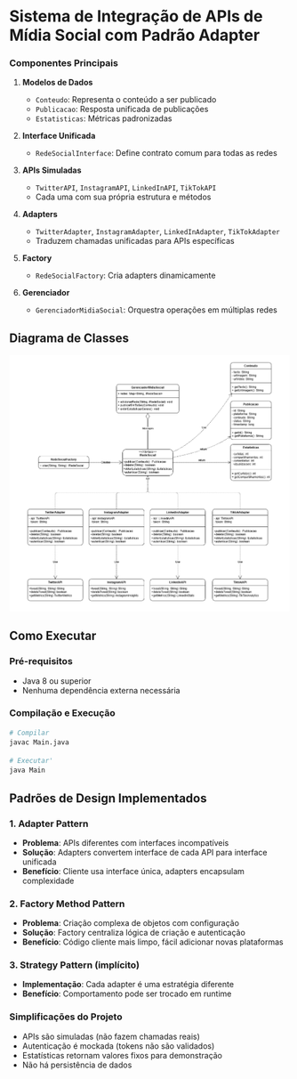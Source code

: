 # Sistema de Integração de APIs de Mídia Social com Padrão Adapter

### Componentes Principais

1. **Modelos de Dados**
    - `Conteudo`: Representa o conteúdo a ser publicado
    - `Publicacao`: Resposta unificada de publicações
    - `Estatisticas`: Métricas padronizadas

2. **Interface Unificada**
    - `RedeSocialInterface`: Define contrato comum para todas as redes

3. **APIs Simuladas**
    - `TwitterAPI`, `InstagramAPI`, `LinkedInAPI`, `TikTokAPI`
    - Cada uma com sua própria estrutura e métodos

4. **Adapters**
    - `TwitterAdapter`, `InstagramAdapter`, `LinkedInAdapter`, `TikTokAdapter`
    - Traduzem chamadas unificadas para APIs específicas

5. **Factory**
    - `RedeSocialFactory`: Cria adapters dinamicamente

6. **Gerenciador**
    - `GerenciadorMidiaSocial`: Orquestra operações em múltiplas redes

## Diagrama de Classes
![Diagrama-de-classes.png](./Diagrama-de-classes.png)

## Como Executar

### Pré-requisitos
- Java 8 ou superior
- Nenhuma dependência externa necessária

### Compilação e Execução

```bash
# Compilar
javac Main.java

# Executar'
java Main
```

## Padrões de Design Implementados

### 1. **Adapter Pattern**
- **Problema**: APIs diferentes com interfaces incompatíveis
- **Solução**: Adapters convertem interface de cada API para interface unificada
- **Benefício**: Cliente usa interface única, adapters encapsulam complexidade

### 2. **Factory Method Pattern**
- **Problema**: Criação complexa de objetos com configuração
- **Solução**: Factory centraliza lógica de criação e autenticação
- **Benefício**: Código cliente mais limpo, fácil adicionar novas plataformas

### 3. **Strategy Pattern** (implícito)
- **Implementação**: Cada adapter é uma estratégia diferente
- **Benefício**: Comportamento pode ser trocado em runtime

### Simplificações do Projeto
- APIs são simuladas (não fazem chamadas reais)
- Autenticação é mockada (tokens não são validados)
- Estatísticas retornam valores fixos para demonstração
- Não há persistência de dados